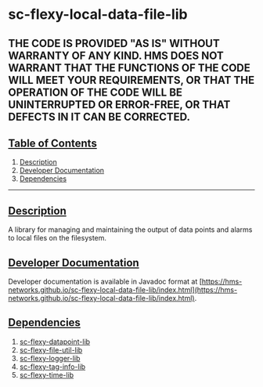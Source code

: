 # sc-flexy-local-data-file-lib

THE CODE IS PROVIDED "AS IS" WITHOUT WARRANTY OF ANY KIND. HMS DOES NOT WARRANT THAT THE FUNCTIONS OF THE CODE WILL MEET YOUR REQUIREMENTS, OR THAT THE OPERATION OF THE CODE WILL BE UNINTERRUPTED OR ERROR-FREE, OR THAT DEFECTS IN IT CAN BE CORRECTED.
---

## [Table of Contents](#table-of-contents)

1. [Description](#description)
2. [Developer Documentation](#developer-documentation)
3. [Dependencies](#dependencies)

---

## [Description](#table-of-contents)

A library for managing and maintaining the output of data points and alarms to local files on the filesystem.

## [Developer Documentation](#table-of-contents)

Developer documentation is available in Javadoc format at [https://hms-networks.github.io/sc-flexy-local-data-file-lib/index.html](https://hms-networks.github.io/sc-flexy-local-data-file-lib/index.html).

## [Dependencies](#table-of-contents)
1. [sc-flexy-datapoint-lib](https://github.com/hms-networks/sc-flexy-datapoint-lib)
2. [sc-flexy-file-util-lib](https://github.com/hms-networks/sc-flexy-file-util-lib)
3. [sc-flexy-logger-lib](https://github.com/hms-networks/sc-flexy-logger-lib)
4. [sc-flexy-tag-info-lib](https://github.com/hms-networks/sc-flexy-tag-info-lib)
5. [sc-flexy-time-lib](https://github.com/hms-networks/sc-flexy-time-lib)